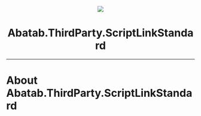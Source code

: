<!-- This documentation is incomplete. -->

<div align="center">

![](_attachments/AbatabDocumentationProjectLogo.png)
	<h1>
		Abatab.ThirdParty.ScriptLinkStandard
	</h1>
</div>

***

# About Abatab.ThirdParty.ScriptLinkStandard